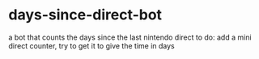 # days-since-direct-bot
a bot that counts the days since the last nintendo direct
to do: add a mini direct counter, try to get it to give the time in days
